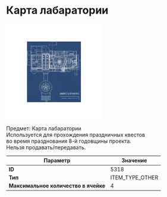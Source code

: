 # Карта лабаратории

![Item Image](../img/5318.webp?raw=true)

Предмет: Карта лабаратории<br>Используется для прохождения праздничных квестов<br>во время празднования 8-й годовщины проекта.<br>Нельзя продавать/передавать.


| Параметр | Значение |
|----------|----------|
| **ID** | 5318 |
| **Тип** | ITEM_TYPE_OTHER |
| **Максимальное количество в ячейке** | 4 |

